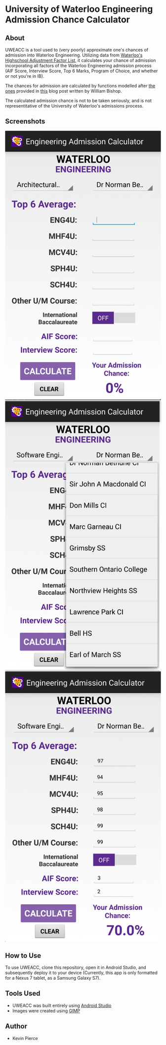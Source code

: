 # University of Waterloo Engineering Admission Chance Calculator

## About
UWEACC is a tool used to (very poorly) approximate one's chances of admission into Waterloo Engineering. Utilizing data from [Waterloo's Highschool Adjustment Factor List](https://globalnews.ca/news/4405495/waterloo-engineering-grade-inflation-list/), it calculates your chance of admission incorporating all factors of the Waterloo Engineering admission process (AIF Score, Interview Score, Top 6 Marks, Program of Choice, and whether or not you're in IB). 

The chances for admission are calculated by functions modelled after [the ones](https://theroadtoengineering.files.wordpress.com/2018/09/admission-chances.png) provided in [this](https://theroadtoengineering.com/2018/09/06/chances-of-admission-for-fall-2019/) blog post written by William Bishop. 

The calculated admission chance is not to be taken seriously, and is not representitative of the University of Waterloo's admissions process.

## Screenshots 
![Upon opening the app width="470"](./screenshots/blank.png)
![Viewing school options witdh="470"](./screenshots/schools.png)
![Calculating your chance width="470"](./screenshots/chance.png)

## How to Use
To use UWEACC, clone this repository, open it in Android Studio, and subsequently deploy it to your device (Currently, this app is only formatted for a Nexus 7 tablet, as a Samsung Galaxy S7).

## Tools Used
- UWEACC was built entirely using [Android Studio](https://developer.android.com/studio)
- Images were created using [GIMP](https://www.gimp.org/)

## Author
- Kevin Pierce
